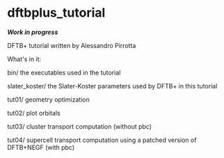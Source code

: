 # dftbplus_tutorial

***Work in progress***

DFTB+ tutorial written by Alessandro Pirrotta

What's in it:

bin/                the executables used in the tutorial

slater_koster/      the Slater-Koster parameters used by DFTB+ in this tutorial

tut01/              geometry optimization

tut02/              plot orbitals

tut03/              cluster transport computation (without pbc)

tut04/              supercell transport computation using a patched version of DFTB+NEGF (with pbc)

